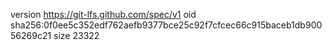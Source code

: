 version https://git-lfs.github.com/spec/v1
oid sha256:0f0ee5c352edf762aefb9377bce25c92f7cfcec66c915baceb1db90056269c21
size 23322

